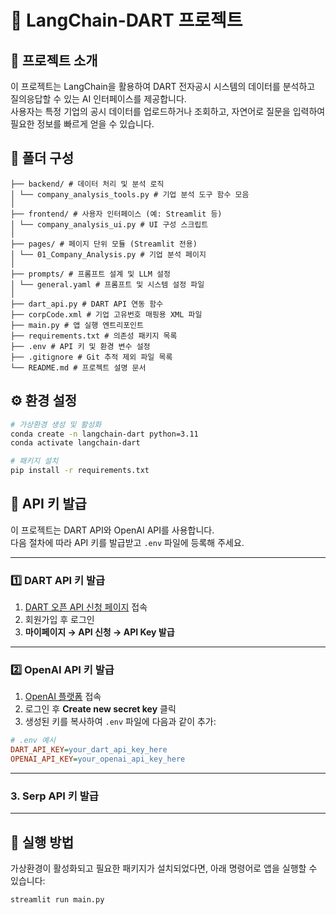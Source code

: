 # 📘 LangChain-DART 프로젝트
## 📌 프로젝트 소개
이 프로젝트는 LangChain을 활용하여 DART 전자공시 시스템의 데이터를 분석하고 질의응답할 수 있는 AI 인터페이스를 제공합니다.  
사용자는 특정 기업의 공시 데이터를 업로드하거나 조회하고, 자연어로 질문을 입력하여 필요한 정보를 빠르게 얻을 수 있습니다.

## 📂 폴더 구성
```
├── backend/ # 데이터 처리 및 분석 로직
│ └── company_analysis_tools.py # 기업 분석 도구 함수 모음
│
├── frontend/ # 사용자 인터페이스 (예: Streamlit 등)
│ └── company_analysis_ui.py # UI 구성 스크립트
│
├── pages/ # 페이지 단위 모듈 (Streamlit 전용)
│ └── 01_Company_Analysis.py # 기업 분석 페이지
│
├── prompts/ # 프롬프트 설계 및 LLM 설정
│ └── general.yaml # 프롬프트 및 시스템 설정 파일
│
├── dart_api.py # DART API 연동 함수
├── corpCode.xml # 기업 고유번호 매핑용 XML 파일
├── main.py # 앱 실행 엔트리포인트
├── requirements.txt # 의존성 패키지 목록
├── .env # API 키 및 환경 변수 설정
├── .gitignore # Git 추적 제외 파일 목록
└── README.md # 프로젝트 설명 문서
```

## ⚙️ 환경 설정
```bash
# 가상환경 생성 및 활성화
conda create -n langchain-dart python=3.11
conda activate langchain-dart

# 패키지 설치
pip install -r requirements.txt
```

## 🔑 API 키 발급

이 프로젝트는 DART API와 OpenAI API를 사용합니다.  
다음 절차에 따라 API 키를 발급받고 `.env` 파일에 등록해 주세요.

---

### 1️⃣ DART API 키 발급

1. [DART 오픈 API 신청 페이지](https://opendart.fss.or.kr/) 접속  
2. 회원가입 후 로그인  
3. **마이페이지 → API 신청 → API Key 발급**

---

### 2️⃣ OpenAI API 키 발급

1. [OpenAI 플랫폼](https://platform.openai.com/account/api-keys) 접속  
2. 로그인 후 **Create new secret key** 클릭  
3. 생성된 키를 복사하여 `.env` 파일에 다음과 같이 추가:

```ini
# .env 예시
DART_API_KEY=your_dart_api_key_here
OPENAI_API_KEY=your_openai_api_key_here
```

---

### 3. Serp API 키 발급

---

## 🚀 실행 방법

가상환경이 활성화되고 필요한 패키지가 설치되었다면, 아래 명령어로 앱을 실행할 수 있습니다:

```bash
streamlit run main.py